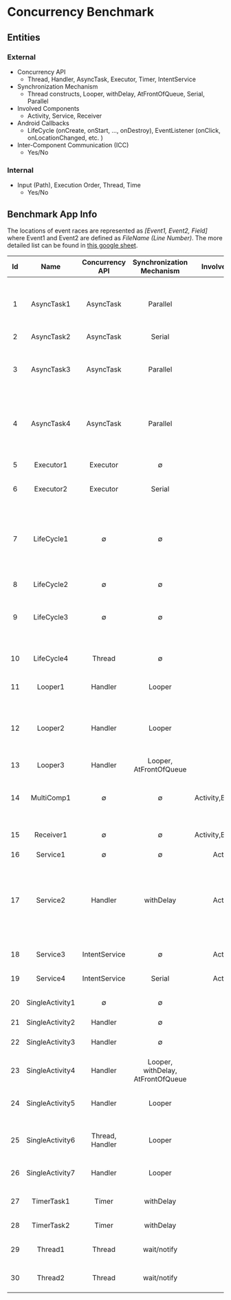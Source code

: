 # Concurrency Benchmark
## Entities 
### External
* Concurrency API
	* Thread, Handler, AsyncTask, Executor, Timer, IntentService
* Synchronization Mechanism
	* Thread constructs, Looper, withDelay, AtFrontOfQueue, Serial, Parallel
* Involved Components
	* Activity, Service, Receiver
* Android Callbacks
	* LifeCycle (onCreate, onStart, ..., onDestroy), EventListener (onClick, onLocationChanged, etc.	)
* Inter-Component Communication (ICC)
	* 	Yes/No

### Internal
* Input (Path), Execution Order, Thread, Time
	* 	Yes/No


## Benchmark App Info
The locations of event races are represented as *[Event1, Event2, Field]* where Event1 and Event2 are defined as *FileName (Line Number)*. The more detailed list can be found in [this google sheet](https://docs.google.com/spreadsheets/d/1dj9SPCKxUDIGwRgBsUjtdBfitT8pcvSm8HbscgZeQTA/edit?usp=sharing).

|Id|Name| Concurrency API | Synchronization Mechanism | Involved Components | Android Callbacks | ICC | Internal Entities | #ER | ER Location(s)|
|:---:|:---:|:---:|:---:|:---:|:---:|:---:|:---:|:---:|:---:|
|1|AsyncTask1|AsyncTask|Parallel|Activity|LC, EL|&#10060;|Thread|2|[MainActivity.java (57), MainActivity.java (42), coordinates], [MainActivity.java (57), MainActivity.java (41), coordinates]|
|2|AsyncTask2|AsyncTask|Serial|Activity|LC, EL|&#10060;|Flow,Thread|0|&empty;|
|3|AsyncTask3|AsyncTask|Parallel|Activity|LC, EL|&#10060;|Input,Thread|2|[MainActivity.java (48), MainActivity.java (43), coordinates], [MainActivity.java (48), MainActivity.java (44), coordinates]|
|4|AsyncTask4|AsyncTask|Parallel|Activity|LC, EL|&#10060;|Thread|2|[MainActivity.java (58), MainActivity.java (43), coordinates], [MainActivity.java (58), MainActivity.java (44), coordinates]|
|5|Executor1|Executor|&empty;|Activity|LC, EL|&#10060;|&empty;|1|[MainActivity.java (47), MainActivity.java (31), coordinates]|
|6|Executor2|Executor|Serial|Activity|&empty;|&#10060;|Execution Order|1|[MainActivity.java (33), MainActivity.java (42), B]|
|7|LifeCycle1|&empty;|&empty;|Activity|LC|&#10060;|&empty;|3|[MainActivity.java (20), MainActivity.java (56), onDestroy_onCreate], [MainActivity.java (43), MainActivity.java (25), onStart_onStop], [MainActivity.java (37), MainActivity.java (31), onResume_onPause]|
|8|LifeCycle2|&empty;|&empty;|Activity|LC, EL|&#10060;|&empty;|0|&empty;|
|9|LifeCycle3|&empty;|&empty;|Activity|LC|&#10060;|&empty;|2|[MainActivity.java (33), MainActivity.java (42), onResume_onScrollChange], [MainActivity.java (26), MainActivity.java (48), onClick_onStop]|
|10|LifeCycle4|Thread|&empty;|Activity|LC|&#10060;|Time|1|[MainActivity.java (33), MainActivity.java (47), coordinates]|
|11|Looper1|Handler|Looper|Activity|LC, EL|&#10060;|Execution Order, Input, Thread|0|
|12|Looper2|Handler|Looper|Activity|LC, EL|&#10060;|Thread|2|[MainActivity.java (47), MainActivity.java (54), coordinates], [MainActivity.java (47), MainActivity.java (55), coordinates]|
|13|Looper3|Handler|Looper, AtFrontOfQueue|Activity|&empty;|&#10060;|&empty;|1|[MainActivity.java (29), MainActivity.java (23), A]|
|14|MultiComp1|&empty;|&empty;|Activity,BroadcastReceiver|LC, EL|&#9989;|Input|2|[MainActivity.java (58), MainActivity.java (51), A],[MyReceiver.java (16),	Main2Activity.java (24), memoryObject.object]|
|15|Receiver1|&empty;|&empty;|Activity,BroadcastReceiver|&empty;|&#10060;|&empty;|1|[MainActivity.java (29), MainActivity.java (18), coordinates]|
|16|Service1|&empty;|&empty;|Activity,Service|LC, EL|&#9989;|Input|0|&empty;|
|17|Service2|Handler|withDelay|Activity,Service|LC, EL|&#9989;|&empty;|3|[MainActivity.java(42),	MyService.java (22), myMemoryObject], [MainActivity.java(48), MainActivity.java (32), secondMemoryObject],[MainActivity.java(49), MainActivity.java (32), myBinder]|
|18|Service3|IntentService|&empty;|Activity,Service|LC|&#9989;|&empty;|1|[MainActivity.java(27), Service3.java(30), mCoordinates]|
|19|Service4|IntentService|Serial|Activity,Service|LC|&#9989;|Execution Order|0|&empty;|
|20|SingleActivity1|&empty;|&empty;|Activity|EL|&#10060;|&empty;|1|[MainActivity.java(34), MainActivity.java (30), memoryObject]|
|21|SingleActivity2|Handler|&empty;|Activity|&empty;|&#10060;|&empty;|0|&empty;|
|22|SingleActivity3|Handler|&empty;|Activity|&empty;|&#10060;|Thread|1|[MainActivity.java(27), MainActivity.java (21), memoryObject]|
|23|SingleActivity4|Handler|Looper, withDelay, AtFrontOfQueue|Activity|LC|&#10060;|Execution Order, Time|0|&empty;|
|24|SingleActivity5|Handler|Looper|Activity|LC|&#10060;|Execution Order|2|[MainActivity.java(24), MainActivity.java (43), A],[MainActivity.java (52), MainActivity.java (33), D]|
|25|SingleActivity6|Thread, Handler|Looper|Activity|LC|&#10060;|Execution Order, Thread|2|[MainActivity.java(20), MainActivity.java (27), A],[MainActivity.java (32), MainActivity.java (38), C]|
|26|SingleActivity7|Handler|Looper|Activity|LC, EL|&#10060;|Execution Order, Thread|2|[MainActivity.java(24), MainActivity.java (25), B]|
|27|TimerTask1|Timer|withDelay|Activity|LC, EL|&#10060;|&empty;|1|[MainActivity.java(37), MainActivity.java(51), coordinates]|
|28|TimerTask2|Timer|withDelay|Activity|&empty;|&#10060;|Time|1|[MainActivity.java(27), MainActivity.java(37), A]|
|29|Thread1|Thread|wait/notify|Activity|&empty;|&#10060;|Thread|1|[MainActivity.java(32), MainActivity.java(25), secondMemoryObject]|
|30|Thread2|Thread|wait/notify|Activity|&empty;|&#10060;|&empty;|1|[MainActivity.java(32), MainActivity.java(46), secondMemoryObject]|
